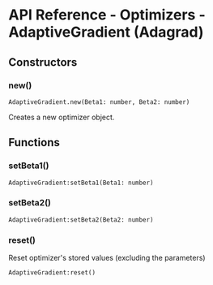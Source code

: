 # API Reference - Optimizers - AdaptiveGradient (Adagrad)

## Constructors

### new()

```
AdaptiveGradient.new(Beta1: number, Beta2: number)
```

Creates a new optimizer object.

## Functions

### setBeta1()

```
AdaptiveGradient:setBeta1(Beta1: number)
```
### setBeta2()

```
AdaptiveGradient:setBeta2(Beta2: number)
```

### reset()

Reset optimizer's stored values (excluding the parameters)

```
AdaptiveGradient:reset()
```


